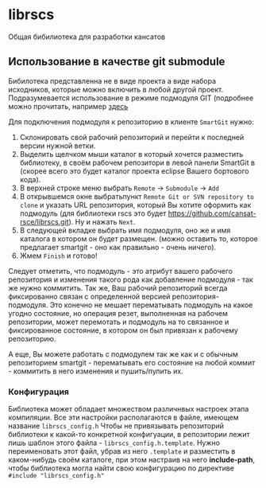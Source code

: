 # librscs
Общая бибилиотека для разработки кансатов

## Использование в качестве git submodule
Бибилотека представленна не в виде проекта а виде набора исходников, которые можно включить в любой другой проект.
Подразумевается использование в режиме подмодуля GIT (подробнее можно прочитать, например [здесь](http://popel-studio.com/blog/article/git-podmoduli.html)

Для подключения подмодуля к репозиторию в клиенте `SmartGit` нужно:

1. Склонировать свой рабочий репозиторий и перейти к последней версии нужной ветки.
2. Выделить щелчком мыши каталог в который хочется разместить библиотеку, в своём рабочем репозитори в левой панели SmartGit в 
   (скорее всего это будет каталог проекта eclipse Вашего бортового кода).
3. В верхней строке меню выбрать `Remote` -> `Submodule` -> `Add`
4. В открывшемся окне выбратьпункт `Remote Git or SVN repository to clone` и указать URL репозитория, который Вы хотите оформить
   как подмодуль (для библиотеки rscs это будет https://github.com/cansat-rsce/librscs.git). Ну и нажать `Next`.
5. В следующей вкладке выбрать имя подмодуля, оно же и имя каталога в котором он будет размещен.
   (можно оставить то, которое предлагает smartgit - оно как правильно - очень ничего).
6. Жмем `Finish` и готово!


Следует отметить, что подмодуль - это атрибут вашего рабочего репозитория и изменения такого рода как добавление подмодуля -
так же нужно коммитить. Так же, Ваш рабочий репозиторий всегда фиксированно связан с определенной версией репозитория-подмодуля.
Это конечно не мешает перематывать подмодуль на какое угодно состояние, но операция резет, выполненная на рабочем репозитории,
может перемотать и подмодуль на то связанное и фиксированное состояние, в котором он был привязан к рабочему репозиторию.

А еще, Вы можете работать с подмодулем так же как и с обычным репозиторием smartgit - перематывать его состояние на любой коммит -
коммитить в него изменения и пушить/пулить их.

### Конфигурация

Библиотека может обладает множеством различнвых настроек этапа компиляции.
Все эти настройки располагаются в файле, имеющем название `librscs_config.h`
Чтобы не привязывать репозиторий библиотеки к какой-то конкретной конфигуации,
в репозитории лежит лишь шаблон этого файла - `librscs_config.h.template`. Нужно переименовать этот файл,
убрав из него `.template` и разместить в каком-нибудь своём каталоге, при этом настраив на него **include-path**, 
чтобы библиотека могла найти свою конфигурацию по директиве `#include "librscs_config.h"`
